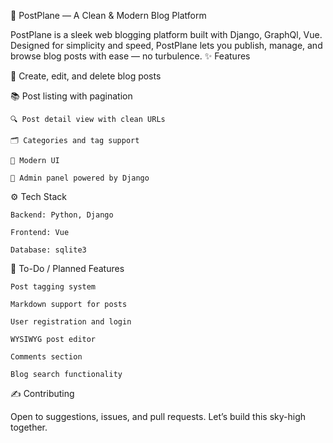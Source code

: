 🛫 PostPlane — A Clean & Modern Blog Platform

PostPlane is a sleek web blogging platform built with Django, GraphQl, Vue. Designed for simplicity and speed, PostPlane lets you publish, manage, and browse blog posts with ease — no turbulence.
✨ Features

   📝 Create, edit, and delete blog posts

   📚 Post listing with pagination

    🔍 Post detail view with clean URLs

    🗂️ Categories and tag support

    🌙 Modern UI

    🔐 Admin panel powered by Django

⚙️ Tech Stack

    Backend: Python, Django

    Frontend: Vue

    Database: sqlite3


📌 To-Do / Planned Features

    Post tagging system

    Markdown support for posts

    User registration and login

    WYSIWYG post editor

    Comments section

    Blog search functionality

✍️ Contributing

Open to suggestions, issues, and pull requests. Let’s build this sky-high together.

